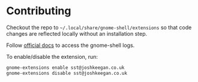 # Contributing

Checkout the repo to `~/.local/share/gnome-shell/extensions` so that code changes are reflected locally without an installation step.

Follow [official docs](https://gjs.guide/extensions/development/creating.html#enabling-the-extension) to access the gnome-shell logs.

To enable/disable the extension, run:
```bash
gnome-extensions enable sst@joshkeegan.co.uk
gnome-extensions disable sst@joshkeegan.co.uk
```